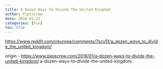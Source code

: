 ```yaml
---
title: A Dozen Ways To Divide The United Kingdom
author: PipisCrew
date: 2018-01-23
categories: [fun]
toc: true
---
```


https://www.reddit.com/r/europe/comments/7scv5f/a_dozen_ways_to_divide_the_united_kingdom/

origin - https://www.pipiscrew.com/2018/01/a-dozen-ways-to-divide-the-united-kingdom/ a-dozen-ways-to-divide-the-united-kingdom